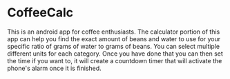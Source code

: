 # CoffeeCalc
This is an android app for coffee enthusiasts. The calculator portion of this app can help you find the exact amount of beans and water to use for your specific ratio of grams of water to grams of beans. You can select multiple different units for each category.
Once you have done that you can then set the time if you want to, it will create a countdown timer that will activate the phone's alarm once it is finished.
